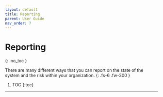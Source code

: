 ```yaml
---
layout: default
title: Reporting
parent: User Guide
nav_order: 7
---
```


# Reporting
{: .no_toc }

There are many different ways that you can report on the state of the system and the risk within your organization.
{: .fs-6 .fw-300 }

1. TOC
{:toc}

---